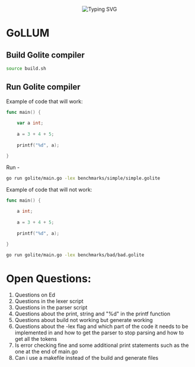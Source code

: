 
<p align="center">
<a>
    <img src="https://readme-typing-svg.demolab.com?font=Georgia&size=28&duration=3500&pause=2000&multiline=true&width=1000&height=80&lines=GoLLUM - Go + Lite + Language + Understanding + Machine" alt="Typing SVG" />
</a>
<br/>

# GoLLUM

## Build Golite compiler

```bash
source build.sh
```

## Run Golite compiler

Example of code that will work:

```Go
func main() {
    
    var a int;
    
    a = 3 + 4 + 5;
    
    printf("%d", a);

}
```

Run - 

```bash
go run golite/main.go -lex benchmarks/simple/simple.golite 
```

Example of code that will not work:

```Go
func main() {
    
    a int;
    
    a = 3 + 4 + 5;
    
    printf("%d", a);

}
```

```bash
go run golite/main.go -lex benchmarks/bad/bad.golite 
```

# Open Questions:
1. Questions on Ed
2. Questions in the lexer script
3. Questions in the parser script
4. Questions about the print, string and "%d" in the printf function
5. Questions about build not working but generate working
6. Questions about the -lex flag and which part of the code it needs to be implemented in and how to get the parser to stop parsing and how to get all the tokens
7. Is error checking fine and some additional print statements such as the one at the end of main.go
8. Can i use a makefile instead of the build and generate files